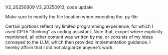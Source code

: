 V2_20250909
V3_20250913, code update

Make sure to modify the file location when executing the .py file

Certain portions reflect my limited programming experience, for which I used GPT5 "thinking" as coding assistant. Note that, excpet where explicitly mentioned, all other content was written by me, or consists of my ideas
conveyed to the LLM, which then provided implementation guidance. I hereby affirm that I did not plagiarize anyone’s work.
